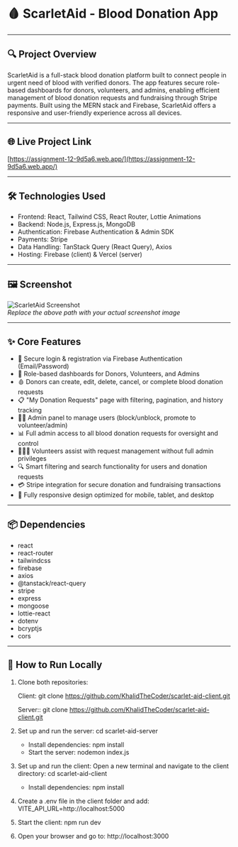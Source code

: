 # 🩸 ScarletAid - Blood Donation App

---

## 🔍 Project Overview

ScarletAid is a full-stack blood donation platform built to connect people in urgent need of blood with verified donors. The app features secure role-based dashboards for donors, volunteers, and admins, enabling efficient management of blood donation requests and fundraising through Stripe payments. Built using the MERN stack and Firebase, ScarletAid offers a responsive and user-friendly experience across all devices.

---

## 🌐 Live Project Link

[https://assignment-12-9d5a6.web.app/](https://assignment-12-9d5a6.web.app/)

---

## 🛠️ Technologies Used

- Frontend: React, Tailwind CSS, React Router, Lottie Animations  
- Backend: Node.js, Express.js, MongoDB  
- Authentication: Firebase Authentication & Admin SDK  
- Payments: Stripe  
- Data Handling: TanStack Query (React Query), Axios  
- Hosting: Firebase (client) & Vercel (server)

---

## 🖼️ Screenshot

![ScarletAid Screenshot](./path/to/screenshot.png)  
*Replace the above path with your actual screenshot image*

---

## ✨ Core Features

- 🔐 Secure login & registration via Firebase Authentication (Email/Password)  
- 👥 Role-based dashboards for Donors, Volunteers, and Admins  
- 🩸 Donors can create, edit, delete, cancel, or complete blood donation requests  
- 📋 "My Donation Requests" page with filtering, pagination, and history tracking  
- 🧑‍⚖️ Admin panel to manage users (block/unblock, promote to volunteer/admin)  
- 📊 Full admin access to all blood donation requests for oversight and control  
- 🧑‍🤝‍🧑 Volunteers assist with request management without full admin privileges  
- 🔍 Smart filtering and search functionality for users and donation requests  
- 💳 Stripe integration for secure donation and fundraising transactions  
- 📱 Fully responsive design optimized for mobile, tablet, and desktop

---

## 📦 Dependencies

- react  
- react-router 
- tailwindcss  
- firebase  
- axios  
- @tanstack/react-query  
- stripe  
- express  
- mongoose  
- lottie-react  
- dotenv  
- bcryptjs  
- cors  


---

## 🚀 How to Run Locally

1. Clone both repositories:
   
   Client:
   git clone https://github.com/KhalidTheCoder/scarlet-aid-client.git
   
   Server::
   git clone https://github.com/KhalidTheCoder/scarlet-aid-client.git

   
   
2. Set up and run the server:
    cd scarlet-aid-server
   
   - Install dependencies:
     npm install
   - Start the server:
     nodemon index.js

3. Set up and run the client:
   Open a new terminal and navigate to the client directory:
   cd scarlet-aid-client

   - Install dependencies:
     npm install
     
4. Create a .env file in the client folder and add:
   VITE_API_URL=http://localhost:5000

5. Start the client:
   npm run dev
   
5. Open your browser and go to:
   http://localhost:3000

      

   
    
    


